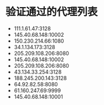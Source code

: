 # 验证通过的代理列表

 - 111.1.61.47:3128
 - 145.40.68.148:10002
 - 150.230.214.66:1080
 - 34.1.134.173:3128
 - 205.209.108.206:8080
 - 145.40.68.148:10002
 - 205.209.108.206:8080
 - 43.134.33.254:3128
 - 188.245.200.143:3128
 - 64.92.82.58:8080
 - 61.160.247.69:9999
 - 145.40.68.148:10001
